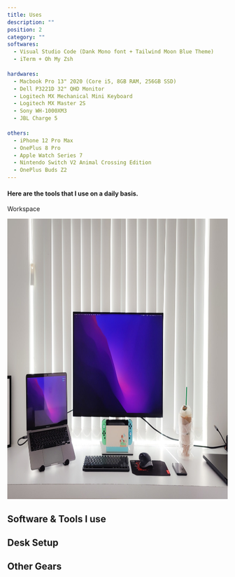 ```yaml
---
title: Uses
description: ""
position: 2
category: ""
softwares:
  - Visual Studio Code (Dank Mono font + Tailwind Moon Blue Theme)
  - iTerm + Oh My Zsh

hardwares:
  - Macbook Pro 13" 2020 (Core i5, 8GB RAM, 256GB SSD)
  - Dell P3221D 32" QHD Monitor
  - Logitech MX Mechanical Mini Keyboard
  - Logitech MX Master 2S
  - Sony WH-1000XM3
  - JBL Charge 5

others:
  - iPhone 12 Pro Max
  - OnePlus 8 Pro
  - Apple Watch Series 7
  - Nintendo Switch V2 Animal Crossing Edition
  - OnePlus Buds Z2
---
```


#### Here are the tools that I use on a daily basis.

<badge>Workspace</badge>

<img src="/setup.jpg"   width="1280" height="640" alt=""/>

## Software & Tools I use

<list :items="softwares"></list>

## Desk Setup

<list :items="hardwares"></list>

## Other Gears

<list :items="others"></list>
